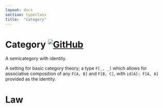 ```yaml
---
layout: docs
section: typeclass
title:  "Category"
---
```


# Category [![GitHub](../img/github.png)](https://github.com/scalaz/scalaz/blob/series/8.0.x/base/shared/src/main/scala/scalaz/tc/category.scala)


A semicategory with identity.

A setting for basic category theory; a type `F[_, _]` which allows for
associative composition of any `F[A, B]` and `F[B, C]`, with `id[A]: F[A, A]`
provided as the identity.

# Law
